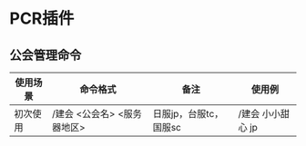 # PCR插件

## 公会管理命令

| 使用场景 | 命令格式                    | 备注                   | 使用例            |
| -------- | --------------------------- | ---------------------- | ----------------- |
| 初次使用 | /建会 <公会名> <服务器地区> | 日服jp，台服tc，国服sc | /建会 小小甜心 jp |
